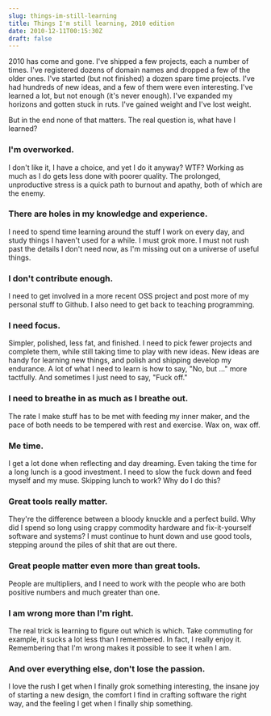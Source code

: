 ```yaml
---
slug: things-im-still-learning
title: Things I'm still learning, 2010 edition
date: 2010-12-11T00:15:30Z
draft: false
---
```


2010 has come and gone. I've shipped a few projects, each a number of times. I've registered dozens of domain names and dropped a few of the older ones. I've started (but not finished) a dozen spare time projects. I've had hundreds of new ideas, and a few of them were even interesting. I've learned a lot, but not enough (it's never enough). I've expanded my horizons and gotten stuck in ruts. I've gained weight and I've lost weight.

But in the end none of that matters. The real question is, what have I learned?

### I'm overworked.

I don't like it, I have a choice, and yet I do it anyway? WTF? Working as much as I do gets less done with poorer quality. The prolonged, unproductive stress is a quick path to burnout and apathy, both of which are the enemy.

### There are holes in my knowledge and experience.

I need to spend time learning around the stuff I work on every day, and study things I haven't used for a while. I must grok more. I must not rush past the details I don't need now, as I'm missing out on a universe of useful things.

### I don't contribute enough.

I need to get involved in a more recent OSS project and post more of my personal stuff to Github. I also need to get back to teaching programming.

### I need focus.

Simpler, polished, less fat, and finished. I need to pick fewer projects and complete them, while still taking time to play with new ideas. New ideas are handy for learning new things, and polish and shipping develop my endurance. A lot of what I need to learn is how to say, "No, but ..." more tactfully. And sometimes I just need to say, "Fuck off."

### I need to breathe in as much as I breathe out.

The rate I make stuff has to be met with feeding my inner maker, and the pace of both needs to be tempered with rest and exercise. Wax on, wax off.

### Me time.

I get a lot done when reflecting and day dreaming. Even taking the time for a long lunch is a good investment. I need to slow the fuck down and feed myself and my muse. Skipping lunch to work? Why do I do this?

### Great tools really matter.

They're the difference between a bloody knuckle and a perfect build. Why did I spend so long using crappy commodity hardware and fix-it-yourself software and systems? I must continue to hunt down and use good tools, stepping around the piles of shit that are out there.

### Great people matter even more than great tools.

People are multipliers, and I need to work with the people who are both positive numbers and much greater than one.

### I am wrong more than I'm right.

The real trick is learning to figure out which is which. Take commuting for example, it sucks a lot less than I remembered. In fact, I really enjoy it. Remembering that I'm wrong makes it possible to see it when I am.

### And over everything else, don't lose the passion.

I love the rush I get when I finally grok something interesting, the insane joy of starting a new design, the comfort I find in crafting software the right way, and the feeling I get when I finally ship something.
